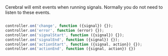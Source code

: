 Cerebral will emit events when running signals. Normally you do not need to listen to these events.

```javascript

controller.on('change', function ({signal}) {});
controller.on('error', function (error) {});
controller.on('signalStart', function ({signal}) {});
controller.on('signalEnd', function ({signal}) {});
controller.on('actionStart', function ({signal, action}) {});
controller.on('actionEnd', function ({signal, action}) {})
```
